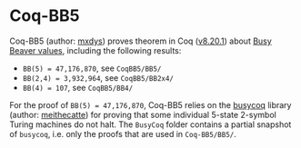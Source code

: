 # Coq-BB5

Coq-BB5 (author: [mxdys](https://github.com/ccz181078)) proves theorem in Coq ([v8.20.1](https://github.com/coq/coq/blob/V8.20.1/INSTALL.md)) about [Busy Beaver values](https://wiki.bbchallenge.org/wiki/Main_Page), including the following results:

- `BB(5) = 47,176,870`, see `CoqBB5/BB5/`
- `BB(2,4) = 3,932,964`, see `CoqBB5/BB2x4/`
- `BB(4) = 107`, see `CoqBB5/BB4/`

For the proof of `BB(5) = 47,176,870`, Coq-BB5 relies on the [busycoq](https://github.com/meithecatte/busycoq/tree/333695b79707189d49f5e560a55c3ab8dda1cdc6) library (author: [meithecatte](https://github.com/meithecatte)) for proving that some individual 5-state 2-symbol Turing machines do not halt. The `BusyCoq` folder contains a partial snapshot of `busycoq`, i.e. only the proofs that are used in `Coq-BB5/BB5/`.